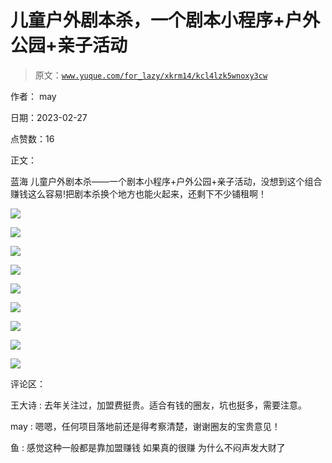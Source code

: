 # 儿童户外剧本杀，一个剧本小程序+户外公园+亲子活动

> 原文：[`www.yuque.com/for_lazy/xkrm14/kcl4lzk5wnoxy3cw`](https://www.yuque.com/for_lazy/xkrm14/kcl4lzk5wnoxy3cw)

作者： may 

日期：2023-02-27 

点赞数：16 

正文： 

蓝海 儿童户外剧本杀——一个剧本小程序+户外公园+亲子活动，没想到这个组合赚钱这么容易!把剧本杀换个地方也能火起来，还剩下不少铺租啊！ 

![](img/12589a613ec15adf753e8e06ae22a780.png) 

![](img/afb0e1ff086228cf7211191b03913b98.png) 

![](img/d5d379fb8ac2db4c5dcbc7cfdb3e0843.png) 

![](img/000ba846aa389a2627978aa907a69375.png) 

![](img/fc8b8365124ca45efac29edf65f06e45.png) 

![](img/341219a6720ced20f7716d7e290bd9b6.png) 

![](img/87e736ee7d6ca8d86a4618859ce60798.png) 

![](img/a708dddddee1e0e7ad78c26e5f4d020a.png) 

![](img/13ce9585c25135cca89b0e4f3fdc1494.png) 

评论区： 

王大诗 : 去年关注过，加盟费挺贵。适合有钱的圈友，坑也挺多，需要注意。 

may : 嗯嗯，任何项目落地前还是得考察清楚，谢谢圈友的宝贵意见！ 

鱼 : 感觉这种一般都是靠加盟赚钱 如果真的很赚 为什么不闷声发大财了 


